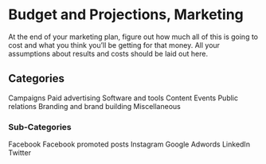 # Budget and Projections, Marketing

At the end of your marketing plan, figure out how much all of this is going to cost and what you think you’ll be getting for that money. All your assumptions about results and costs should be laid out here.


## Categories

Campaigns
Paid advertising
Software and tools
Content
Events
Public relations
Branding and brand building
Miscellaneous

### Sub-Categories

Facebook
Facebook promoted posts
Instagram
Google Adwords
LinkedIn
Twitter

